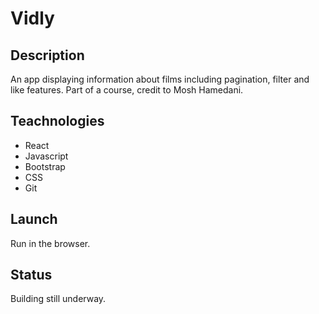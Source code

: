 # Vidly

## Description

An app displaying information about films including pagination, filter and like features. Part of a course, credit to Mosh Hamedani.

## Teachnologies

- React
- Javascript
- Bootstrap
- CSS
- Git

## Launch

Run in the browser.

## Status

Building still underway.
